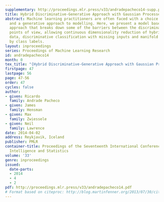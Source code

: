 ```yaml
---
supplementary: http://proceedings.mlr.press/v33/andradepacheco14-supp.pdf
title: Hybrid Discriminative-Generative Approach with Gaussian Processes
abstract: Machine learning practitioners are often faced with a choice between a discriminative
  and a generative approach to modelling. Here, we present a model based on a hybrid
  approach that breaks down some of the barriers between the discriminative and generative
  points of view, allowing continuous dimensionality reduction of hybrid discrete-continuous
  data, discriminative classification with missing inputs and manifold learning informed
  by class labels.
layout: inproceedings
series: Proceedings of Machine Learning Research
id: andradepacheco14
month: 0
tex_title: "{Hybrid Discriminative-Generative Approach with Gaussian Processes}"
firstpage: 47
lastpage: 56
page: 47-56
order: 47
cycles: false
author:
- given: Ricardo
  family: Andrade Pacheco
- given: James
  family: Hensman
- given: Max
  family: Zwiessele
- given: Neil
  family: Lawrence
date: 2014-04-02
address: Reykjavik, Iceland
publisher: PMLR
container-title: Proceedings of the Seventeenth International Conference on Artificial
  Intelligence and Statistics
volume: '33'
genre: inproceedings
issued:
  date-parts:
  - 2014
  - 4
  - 2
pdf: http://proceedings.mlr.press/v33/andradepacheco14.pdf
# Format based on citeproc: http://blog.martinfenner.org/2013/07/30/citeproc-yaml-for-bibliographies/
---
```

